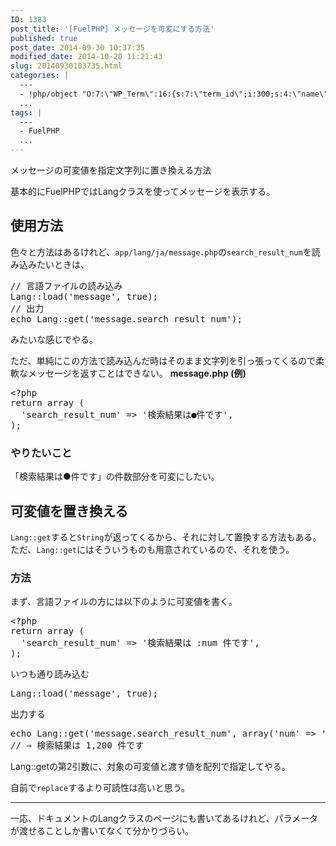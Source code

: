 ```yaml
---
ID: 1383
post_title: '[FuelPHP] メッセージを可変にする方法'
published: true
post_date: 2014-09-30 10:37:35
modified_date: 2014-10-20 11:21:43
slug: 20140930103735.html
categories: |
  ---
  - !php/object "O:7:\"WP_Term\":16:{s:7:\"term_id\";i:300;s:4:\"name\";s:7:\"FuelPHP\";s:4:\"slug\";s:7:\"fuelphp\";s:10:\"term_group\";i:0;s:16:\"term_taxonomy_id\";i:358;s:8:\"taxonomy\";s:8:\"category\";s:11:\"description\";s:0:\"\";s:6:\"parent\";i:0;s:5:\"count\";i:17;s:6:\"filter\";s:3:\"raw\";s:6:\"cat_ID\";i:300;s:14:\"category_count\";i:17;s:20:\"category_description\";s:0:\"\";s:8:\"cat_name\";s:7:\"FuelPHP\";s:17:\"category_nicename\";s:7:\"fuelphp\";s:15:\"category_parent\";i:0;}"
  ...
tags: |
  ---
  - FuelPHP
  ...
---
```

メッセージの可変値を指定文字列に置き換える方法
<!--more-->
基本的にFuelPHPではLangクラスを使ってメッセージを表示する。

<h2>使用方法</h2>
色々と方法はあるけれど、<code>app/lang/ja/message.php</code>の<code>search_result_num</code>を読み込みたいときは、
<pre class="prettyprint linenums lang-php">// 言語ファイルの読み込み
Lang::load('message', true);
// 出力
echo Lang::get('message.search_result_num');</pre>
みたいな感じでやる。

ただ、単純にこの方法で読み込んだ時はそのまま文字列を引っ張ってくるので柔軟なメッセージを返すことはできない。
<b>message.php (例)</b>
<pre class="prettyprint linenums lang-php">&lt;?php
return array (
  &#039;search_result_num&#039; =&gt; &#039;検索結果は●件です&#039;,
);</pre>

<h3>やりたいこと</h3>
「検索結果は●件です」の件数部分を可変にしたい。

<h2>可変値を置き換える</h2>
<code>Lang::get</code>すると<code>String</code>が返ってくるから、それに対して置換する方法もある。
ただ、<code>Lang::get</code>にはそういうものも用意されているので、それを使う。

<h3>方法</h3>
まず、言語ファイルの方には以下のように可変値を書く。
<pre class="prettyprint linenums lang-php">&lt;?php
return array (
  &#039;search_result_num&#039; =&gt; &#039;検索結果は :num 件です&#039;,
);</pre>

いつも通り読み込む
<pre class="prettyprint linenums lang-php">Lang::load('message', true);</pre>

出力する
<pre class="prettyprint linenums lang-php">echo Lang::get('message.search_result_num', array('num' => '1,200'));
// ⇒ 検索結果は 1,200 件です</pre>
Lang::getの第2引数に、対象の可変値と渡す値を配列で指定してやる。

自前で<code>replace</code>するより可読性は高いと思う。
<hr>
一応、ドキュメントのLangクラスのページにも書いてあるけれど、パラメータが渡せることしか書いてなくて分かりづらい。